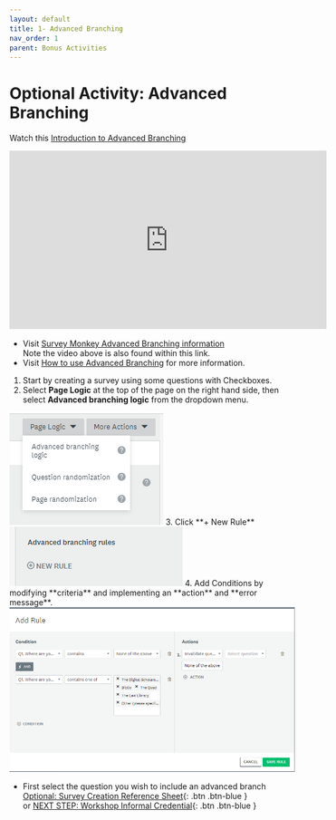 ```yaml
---
layout: default
title: 1- Advanced Branching
nav_order: 1
parent: Bonus Activities
---
```


# Optional Activity: Advanced Branching

Watch this [Introduction to Advanced Branching](https://www.youtube.com/watch?v=qOtHfjvqyho)
<iframe width="560" height="315" src="https://www.youtube.com/embed/qOtHfjvqyho" title="YouTube video player" frameborder="0" allow="accelerometer; autoplay; clipboard-write; encrypted-media; gyroscope; picture-in-picture" allowfullscreen></iframe><br>

- Visit [Survey Monkey Advanced Branching information](https://help.surveymonkey.com/en/surveymonkey/create/advanced-branching/)<br> Note the video above is also found within this link. 
- Visit [How to use Advanced Branching](https://help.smapply.io/hc/en-us/articles/115001421914-How-to-use-Advanced-Branching-Logic-to-Dynamically-Change-your-Form) for more information.

1. Start by creating a survey using some questions with Checkboxes.
2. Select **Page Logic** at the top of the page on the right hand side, then select **Advanced branching logic** from the dropdown menu.<br>
<img src="images/branching.png">
3. Click **+ New Rule**<br>
<img src="images/new-rule.png">
4. Add Conditions by modifying **criteria** and implementing an **action** and **error message**.
<img src="images/condition.png">

- First select the question you wish to include an advanced branch
[Optional: Survey Creation Reference Sheet](reference-sheet.html){: .btn .btn-blue }<br> or 
[NEXT STEP: Workshop Informal Credential](informal-credentials.html){: .btn .btn-blue }


